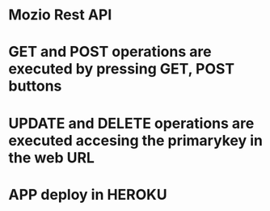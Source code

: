 # Mozio Rest API

# GET and POST operations are executed by pressing GET, POST buttons
# UPDATE and DELETE operations are executed accesing the primarykey in the web URL
# APP deploy in HEROKU
